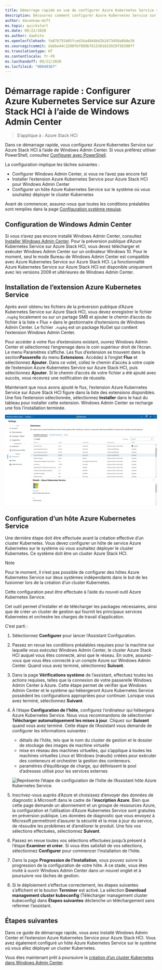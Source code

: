 ```yaml
---
title: Démarrage rapide en vue de configurer Azure Kubernetes Service sur Azure Stack HCI à l’aide de Windows Admin Center
description: Découvrez comment configurer Azure Kubernetes Service sur Azure Stack HCI à l’aide de Windows Admin Center
author: davannaw-msft
ms.topic: quickstart
ms.date: 09/22/2020
ms.author: dawhite
ms.openlocfilehash: fa07b755405fced34a404dbd2b2473450a8b8e26
ms.sourcegitcommit: dabbe44c3208fbf989b7615301833929f50390ff
ms.translationtype: HT
ms.contentlocale: fr-FR
ms.lasthandoff: 09/22/2020
ms.locfileid: "90949367"
---
```

# <a name="quickstart-set-up-azure-kubernetes-service-on-azure-stack-hci-using-windows-admin-center"></a>Démarrage rapide : Configurer Azure Kubernetes Service sur Azure Stack HCI à l’aide de Windows Admin Center

> S’applique à : Azure Stack HCI

Dans ce démarrage rapide, vous configurez Azure Kubernetes Service sur Azure Stack HCI à l’aide de Windows Admin Center. Si vous préférez utiliser PowerShell, consultez [Configurer avec PowerShell](setup-powershell.md).

La configuration implique les tâches suivantes :

* Configurer Windows Admin Center, si vous ne l’avez pas encore fait
* Installer l’extension Azure Kubernetes Service pour Azure Stack HCI pour Windows Admin Center
* Configurer un hôte Azure Kubernetes Service sur le système où vous souhaitez déployer le cluster Kubernetes

Avant de commencer, assurez-vous que toutes les conditions préalables sont remplies dans la page [Configuration système requise](.\system-requirements.md).

## <a name="setting-up-windows-admin-center"></a>Configuration de Windows Admin Center

Si vous n’avez pas encore installé Windows Admin Center, consultez [Installer Windows Admin Center](https://docs.microsoft.com/windows-server/manage/windows-admin-center/deploy/install). Pour la préversion publique d’Azure Kubernetes Service sur Azure Stack HCI, vous devez télécharger et exécuter Windows Admin Center sur un ordinateur Windows 10. Pour le moment, seul le mode Bureau de Windows Admin Center est compatible avec Azure Kubernetes Service sur Azure Stack HCI. La fonctionnalité Azure Kubernetes Service sur Azure Stack HCI est disponible uniquement avec les versions 2009 et ultérieures de Windows Admin Center.

## <a name="installing-the-azure-kubernetes-service-extension"></a>Installation de l’extension Azure Kubernetes Service

Après avoir obtenu les fichiers de la préversion publique d’Azure Kubernetes Service sur Azure Stack HCI, vous devez enregistrer le fichier `.nupkg` localement ou sur un partage SMB et ajouter le chemin d’accès du fichier à la liste « Flux » dans le gestionnaire d’extensions de Windows Admin Center. Le fichier `.nupkg` est un package NuGet qui contient l’extension Windows Admin Center.

Pour accéder à votre flux d’extensions existant, ouvrez Windows Admin Center et sélectionnez l’engrenage dans le coin supérieur droit de l’écran. Le menu Paramètres s’affiche. Les flux d’extension se trouvent dans la section**Passerelle** du menu **Extensions**. Accédez à l’onglet **Flux** et sélectionnez **Ajouter**. Dans ce volet, collez le chemin d’accès à votre copie de l’extension Azure Kubernetes Service sur Azure Stack HCI, puis sélectionnez **Ajouter**. Si le chemin d’accès de votre fichier a été ajouté avec succès, vous recevrez une notification de réussite. 

Maintenant que nous avons ajouté le flux, l’extension Azure Kubernetes Service sur Azure Stack HCI figure dans la liste des extensions disponibles. Une fois l’extension sélectionnée, sélectionnez **Installer** dans le haut du tableau pour installer cette extension. Windows Admin Center se recharge une fois l’installation terminée. 

[ ![Affichage de la liste d’extensions disponibles dans le gestionnaire d’extensions de Windows Admin Center.](.\media\setup\extension-manager.png) ](.\media\setup\extension-manager.png#lightbox)

## <a name="setting-up-an-azure-kubernetes-service-host"></a>Configuration d’un hôte Azure Kubernetes Service

Une dernière étape doit être effectuée avant la création effective d’un cluster Kubernetes. Vous devez configurer un hôte de service Azure Kubernetes sur le système où vous souhaitez déployer le cluster Kubernetes. Ce système doit être un cluster Azure Stack HCI. 

> [!NOTE] 
> Pour le moment, il n’est pas possible de configurer des hôtes Azure Kubernetes Service sur deux systèmes indépendants dans le but de les fusionner lors de la création d’un cluster Kubernetes. 

Cette configuration peut être effectuée à l’aide du nouvel outil Azure Kubernetes Service. 

Cet outil permet d’installer et de télécharger les packages nécessaires, ainsi que de créer un cluster de gestion qui fournit les principaux services Kubernetes et orchestre les charges de travail d’application. 

C’est parti : 
1. Sélectionnez **Configurer** pour lancer l’Assistant Configuration.
2. Passez en revue les conditions préalables requises pour la machine sur laquelle vous exécutez Windows Admin Center, le cluster Azure Stack HCI auquel vous êtes connecté, ainsi que le réseau. En outre, assurez-vous que vous êtes connecté à un compte Azure sur Windows Admin Center. Quand vous avez terminé, sélectionnez **Suivant**.
3. Dans la page **Vérifications système** de l’assistant, effectuez toutes les actions requises, telles que la connexion de votre passerelle Windows Admin Center à Azure. Cette étape permet de vérifier que Windows Admin Center et le système qui hébergeront Azure Kubernetes Service possèdent les configurations appropriées pour continuer. Lorsque vous avez terminé, sélectionnez **Suivant**.
4. À l’étape **Configuration de l’hôte**, configurez l’ordinateur qui hébergera Azure Kubernetes Service. Nous vous recommandons de sélectionner **Télécharger automatiquement les mises à jour**. Cliquez sur **Suivant** quand vous avez terminé. Cette étape de l’Assistant vous demande de configurer les informations suivantes :
    * détails de l’hôte, tels que le nom du cluster de gestion et le dossier de stockage des images de machine virtuelle
    * mise en réseau des machines virtuelles, qui s’applique à toutes les machines virtuelles Linux et Windows (nœuds) créées pour exécuter des conteneurs et orchestrer la gestion des conteneurs. 
    * paramètres d’équilibrage de charge, qui définissent le pool d’adresses utilisé pour les services externes

    ![Représente l’étape de configuration de l’hôte de l’Assistant hôte Azure Kubernetes Service.](.\media\setup\host-configuration.png)

5. Inscrivez-vous auprès d’Azure et choisissez d’envoyer des données de diagnostic à Microsoft dans le cadre de l’**inscription Azure**. Bien que cette page demande un abonnement et un groupe de ressources Azure, la configuration et l’utilisation d’Azure Kubernetes Service sont gratuites en préversion publique. Les données de diagnostic que vous envoyez à Microsoft permettront d’assurer la sécurité et la mise à jour du service, de résoudre les problèmes et d’améliorer le produit. Une fois vos sélections effectuées, sélectionnez **Suivant**.
6. Passez en revue toutes vos sélections effectuées jusqu’à présent à l’étape **Examiner et créer**. Si vous êtes satisfait de vos sélections, sélectionnez **Configurer** pour commencer l’installation de l’hôte. 
7. Dans la page **Progression de l’installation**, vous pouvez suivre la progression de la configuration de votre hôte. À ce stade, vous êtes invité à ouvrir Windows Admin Center dans un nouvel onglet et à poursuivre vos tâches de gestion. 
8. Si le déploiement s’effectue correctement, les étapes suivantes s’affichent et le bouton **Terminer** est activé. La sélection **Download management cluster kubeconfig** (Télécharger management cluster kubeconfig) dans **Étapes suivantes** déclenche un téléchargement sans refermer l’assistant. 

## <a name="next-steps"></a>Étapes suivantes

Dans ce guide de démarrage rapide, vous avez installé Windows Admin Center et l’extension Azure Kubernetes Service pour Azure Stack HCI. Vous avez également configuré un hôte Azure Kubernetes Service sur le système où vous allez déployer un cluster Kubernetes.

Vous êtes maintenant prêt à poursuivre la [création d’un cluster Kubernetes dans Windows Admin Center](create-kubernetes-cluster.md).
